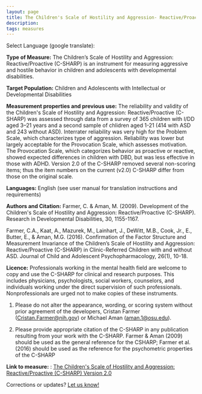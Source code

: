 ```yaml
---
layout: page  
title: The Children's Scale of Hostility and Aggression- Reactive/Proactive (C-SHARP) V2.0
description:
tags: measures
---
```


Select Language (google translate):  

<div id="google_translate_element"></div><script type="text/javascript">
function googleTranslateElementInit() {
  new google.translate.TranslateElement({pageLanguage: 'en', layout: google.translate.TranslateElement.InlineLayout.SIMPLE, gaTrack: true, gaId: 'UA-64320648-1'}, 'google_translate_element');
}
</script><script type="text/javascript" src="//translate.google.com/translate_a/element.js?cb=googleTranslateElementInit"></script>  

**Type of Measure:** The Children’s Scale of Hostility and Aggression: Reactive/Proactive (C-SHARP) is an instrument for measuring aggressive and hostile behavior in children and adolescents with developmental disabilities.

**Target Population:** Children and Adolescents with Intellectual or Developmental Disabilities

**Measurement properties and previous use:** The reliability and validity of the Children's Scale of Hostility and Aggression: Reactive/Proactive (C-SHARP) was assessed through data from a survey of 365 children with I/DD aged 3–21 years and a second sample of chlidren aged 1-21 (414 with ASD and 243 without ASD). Interrater reliability was very high for the Problem Scale, which characterizes type of aggression. Reliability was lower but largely acceptable for the Provocation Scale, which assesses motivation. The Provocation Scale, which categorizes behavior as proactive or reactive, showed expected differences in children with DBD, but was less effective in those with ADHD. Version 2.0 of the C-SHARP removed several non-scoring items; thus the item numbers on the current (v2.0) C-SHARP differ from those on the original scale.

**Languages:** English (see user manual for translation instructions and requirements)

**Authors and Citation:**  Farmer, C. & Aman, M. (2009). Development of the Children's Scale of Hostility and Aggression: Reactive/Proactive (C-SHARP). Research in Developmental Disabilities, 30, 1155-1167.

Farmer, C.A., Kaat, A., Mazurek, M., Lainhart, J., DeWitt, M.B., Cook, Jr., E., Butter, E., & Aman, M.G. (2016). Confirmation of the Factor Structure and Measurement Invariance of the Children’s Scale of Hostility and Aggression: Reactive/Proactive (C-SHARP) in Clinic-Referred Children with and without ASD. Journal of Child and Adolescent Psychopharmacology, 26(1), 10-18. 

**Licence:** Professionals working in the mental health field are welcome to copy and use the C-SHARP for clinical and research purposes. This includes physicians, psychologists, social workers, counselors, and individuals working under the direct supervision of such professionals. Nonprofessionals are urged not to make copies of these instruments.   
1. Please do not alter the appearance, wording, or scoring system without prior agreement of the developers, Cristan Farmer (Cristan.Farmer@nih.gov) or Michael Aman (aman.1@osu.edu).  
  
2. Please provide appropriate citation of the C-SHARP in any publication resulting from your work with the C-SHARP. Farmer &
Aman (2009) should be used as the general reference for the CSHARP; Farmer et al. (2016) should be used as the reference for the
psychometric properties of the C-SHARP

**Link to measure:** : [The Children's Scale of Hostility and Aggression: Reactive/Proactive (C-SHARP) Version 2.0](https://raw.githubusercontent.com/mjmaenner/disabilitymeasures/c-sharp/CSHARP_V2_User_Packet_Jan2016.pdf)

Corrections or updates? [Let us know!](http://disabilitymeasures.org/contact)
